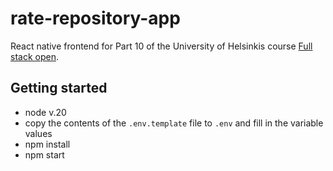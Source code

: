 # rate-repository-app
React native frontend for Part 10 of the University of Helsinkis course [Full stack open](https://fullstackopen.com/).

## Getting started
* node v.20
* copy the contents of the `.env.template` file to `.env` and fill in the variable values
* npm install
* npm start

